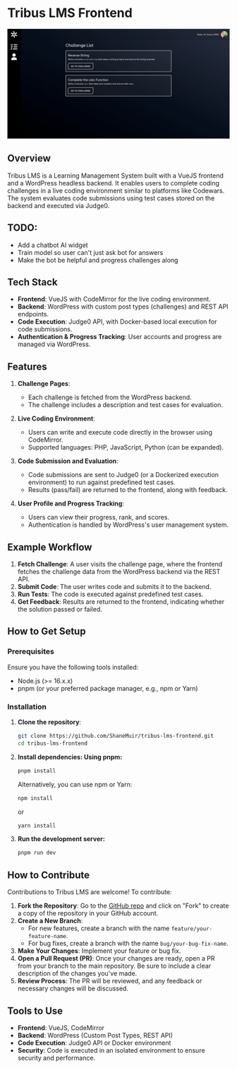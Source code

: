 # Tribus LMS Frontend

![Tribus LMS Frontend](./public/tribus-frontend.png)

## Overview

Tribus LMS is a Learning Management System built with a VueJS frontend and a WordPress headless backend. It enables users to complete coding challenges in a live coding environment similar to platforms like Codewars. The system evaluates code submissions using test cases stored on the backend and executed via Judge0.

## TODO:
- Add a chatbot AI widget
- Train model so user can't just ask bot for answers
- Make the bot be helpful and progress challenges along

## Tech Stack
- **Frontend**: VueJS with CodeMirror for the live coding environment.
- **Backend**: WordPress with custom post types (challenges) and REST API endpoints.
- **Code Execution**: Judge0 API, with Docker-based local execution for code submissions.
- **Authentication & Progress Tracking**: User accounts and progress are managed via WordPress.

## Features
1. **Challenge Pages**:
    - Each challenge is fetched from the WordPress backend.
    - The challenge includes a description and test cases for evaluation.

2. **Live Coding Environment**:
    - Users can write and execute code directly in the browser using CodeMirror.
    - Supported languages: PHP, JavaScript, Python (can be expanded).

3. **Code Submission and Evaluation**:
    - Code submissions are sent to Judge0 (or a Dockerized execution environment) to run against predefined test cases.
    - Results (pass/fail) are returned to the frontend, along with feedback.

4. **User Profile and Progress Tracking**:
    - Users can view their progress, rank, and scores.
    - Authentication is handled by WordPress's user management system.

## Example Workflow

1. **Fetch Challenge**: A user visits the challenge page, where the frontend fetches the challenge data from the WordPress backend via the REST API.
2. **Submit Code**: The user writes code and submits it to the backend.
3. **Run Tests**: The code is executed against predefined test cases.
4. **Get Feedback**: Results are returned to the frontend, indicating whether the solution passed or failed.

## How to Get Setup

### Prerequisites
Ensure you have the following tools installed:
- Node.js (>= 16.x.x)
- pnpm (or your preferred package manager, e.g., npm or Yarn)

### Installation

1. **Clone the repository**:
   ```bash
   git clone https://github.com/ShaneMuir/tribus-lms-frontend.git
   cd tribus-lms-frontend
   ```
2. **Install dependencies: Using pnpm:**
    ```bash
   pnpm install
   ```
    Alternatively, you can use npm or Yarn:
    ```bash
   npm install
    ```
   or
    ```bash
   yarn install
   ```
3. **Run the development server:**
   ```bash
   pnpm run dev
    ```

## How to Contribute

Contributions to Tribus LMS are welcome! To contribute:

1. **Fork the Repository**: Go to the [GitHub repo](https://github.com/ShaneMuir/tribus-lms-frontend) and click on "Fork" to create a copy of the repository in your GitHub account.
2. **Create a New Branch**:
    - For new features, create a branch with the name `feature/your-feature-name`.
    - For bug fixes, create a branch with the name `bug/your-bug-fix-name`.
3. **Make Your Changes**: Implement your feature or bug fix.
4. **Open a Pull Request (PR)**: Once your changes are ready, open a PR from your branch to the main repository. Be sure to include a clear description of the changes you've made.
5. **Review Process**: The PR will be reviewed, and any feedback or necessary changes will be discussed.

## Tools to Use

- **Frontend**: VueJS, CodeMirror
- **Backend**: WordPress (Custom Post Types, REST API)
- **Code Execution**: Judge0 API or Docker environment
- **Security**: Code is executed in an isolated environment to ensure security and performance.

